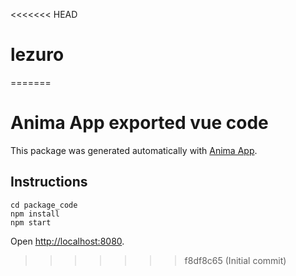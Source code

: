 <<<<<<< HEAD
# lezuro
=======
# Anima App exported vue code
This package was generated automatically with [Anima App](https://www.animaapp.com).
## Instructions
```
cd package_code
npm install
npm start
```
Open [http://localhost:8080](http://localhost:8080).
>>>>>>> f8df8c65 (Initial commit)

